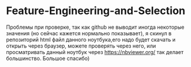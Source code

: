 # Feature-Engineering-and-Selection

Проблемы при проверке, так как github не выводит иногда некоторые значения (но сейчас кажется нормально показывает), я скинул в репозиторий html файл данного ноутбука,его надо будет скачать и открыть через браузер, можете проверять через него, или просматривать данный ноутбук через https://nbviewer.org/ так делает большинство. Большое спасибо)
